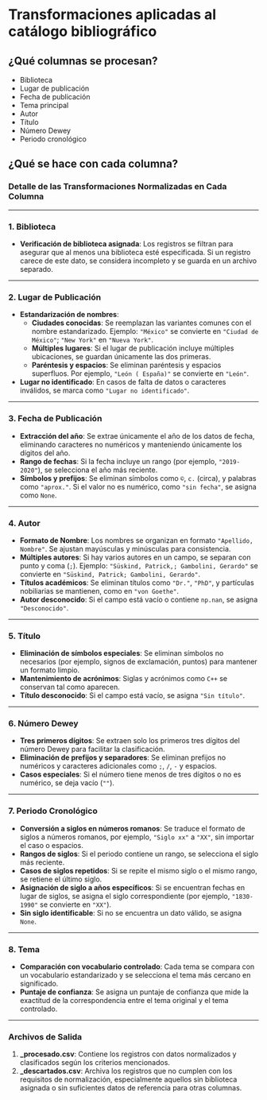 # Transformaciones aplicadas al catálogo bibliográfico

## ¿Qué columnas se procesan?
- Biblioteca
- Lugar de publicación
- Fecha de publicación
- Tema principal
- Autor
- Título
- Número Dewey
- Periodo cronológico

## ¿Qué se hace con cada columna?
### Detalle de las Transformaciones Normalizadas en Cada Columna

---

### 1. **Biblioteca**
   - **Verificación de biblioteca asignada**: Los registros se filtran para asegurar que al menos una biblioteca esté especificada. Si un registro carece de este dato, se considera incompleto y se guarda en un archivo separado.
   
---

### 2. **Lugar de Publicación**
   - **Estandarización de nombres**:
      - **Ciudades conocidas**: Se reemplazan las variantes comunes con el nombre estandarizado. Ejemplo: `"México"` se convierte en `"Ciudad de México"`; `"New York"` en `"Nueva York"`.
      - **Múltiples lugares**: Si el lugar de publicación incluye múltiples ubicaciones, se guardan únicamente las dos primeras.
      - **Paréntesis y espacios**: Se eliminan paréntesis y espacios superfluos. Por ejemplo, `"León ( España)"` se convierte en `"León"`.
   - **Lugar no identificado**: En casos de falta de datos o caracteres inválidos, se marca como `"Lugar no identificado"`.

---

### 3. **Fecha de Publicación**
   - **Extracción del año**: Se extrae únicamente el año de los datos de fecha, eliminando caracteres no numéricos y manteniendo únicamente los dígitos del año.
   - **Rango de fechas**: Si la fecha incluye un rango (por ejemplo, `"2019-2020"`), se selecciona el año más reciente.
   - **Símbolos y prefijos**: Se eliminan símbolos como `©`, `c.` (circa), y palabras como `"aprox."`. Si el valor no es numérico, como `"sin fecha"`, se asigna como `None`.

---

### 4. **Autor**
   - **Formato de Nombre**: Los nombres se organizan en formato `"Apellido, Nombre"`. Se ajustan mayúsculas y minúsculas para consistencia.
   - **Múltiples autores**: Si hay varios autores en un campo, se separan con punto y coma (`;`). Ejemplo: `"Süskind, Patrick,; Gambolini, Gerardo"` se convierte en `"Süskind, Patrick; Gambolini, Gerardo"`.
   - **Títulos académicos**: Se eliminan títulos como `"Dr."`, `"PhD"`, y partículas nobiliarias se mantienen, como en `"von Goethe"`.
   - **Autor desconocido**: Si el campo está vacío o contiene `np.nan`, se asigna `"Desconocido"`.

---

### 5. **Título**
   - **Eliminación de símbolos especiales**: Se eliminan símbolos no necesarios (por ejemplo, signos de exclamación, puntos) para mantener un formato limpio.
   - **Mantenimiento de acrónimos**: Siglas y acrónimos como `C++` se conservan tal como aparecen.
   - **Título desconocido**: Si el campo está vacío, se asigna `"Sin título"`.

---

### 6. **Número Dewey**
   - **Tres primeros dígitos**: Se extraen solo los primeros tres dígitos del número Dewey para facilitar la clasificación.
   - **Eliminación de prefijos y separadores**: Se eliminan prefijos no numéricos y caracteres adicionales como `;`, `/`, `-` y espacios.
   - **Casos especiales**: Si el número tiene menos de tres dígitos o no es numérico, se deja vacío (`""`).

---

### 7. **Periodo Cronológico**
   - **Conversión a siglos en números romanos**: Se traduce el formato de siglos a números romanos, por ejemplo, `"Siglo xx"` a `"XX"`, sin importar el caso o espacios.
   - **Rangos de siglos**: Si el periodo contiene un rango, se selecciona el siglo más reciente.
   - **Casos de siglos repetidos**: Si se repite el mismo siglo o el mismo rango, se retiene el último siglo.
   - **Asignación de siglo a años específicos**: Si se encuentran fechas en lugar de siglos, se asigna el siglo correspondiente (por ejemplo, `"1830-1990"` se convierte en `"XX"`).
   - **Sin siglo identificable**: Si no se encuentra un dato válido, se asigna `None`.

---

### 8. **Tema**
   - **Comparación con vocabulario controlado**: Cada tema se compara con un vocabulario estandarizado y se selecciona el tema más cercano en significado.
   - **Puntaje de confianza**: Se asigna un puntaje de confianza que mide la exactitud de la correspondencia entre el tema original y el tema controlado.

---

### **Archivos de Salida**
1. **_procesado.csv**: Contiene los registros con datos normalizados y clasificados según los criterios mencionados.
2. **_descartados.csv**: Archiva los registros que no cumplen con los requisitos de normalización, especialmente aquellos sin biblioteca asignada o sin suficientes datos de referencia para otras columnas.
